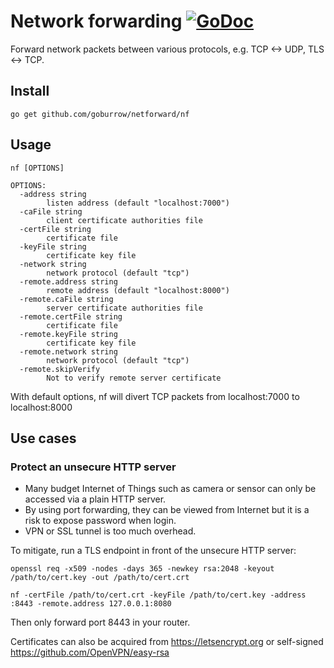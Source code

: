 # Network forwarding [![GoDoc](https://godoc.org/github.com/goburrow/netforward?status.svg)](https://godoc.org/github.com/goburrow/netforward)

Forward network packets between various protocols, e.g. TCP <-> UDP, TLS <-> TCP.

## Install
```
go get github.com/goburrow/netforward/nf
```

## Usage
```
nf [OPTIONS]

OPTIONS:
  -address string
        listen address (default "localhost:7000")
  -caFile string
        client certificate authorities file
  -certFile string
        certificate file
  -keyFile string
        certificate key file
  -network string
        network protocol (default "tcp")
  -remote.address string
        remote address (default "localhost:8000")
  -remote.caFile string
        server certificate authorities file
  -remote.certFile string
        certificate file
  -remote.keyFile string
        certificate key file
  -remote.network string
        network protocol (default "tcp")
  -remote.skipVerify
        Not to verify remote server certificate
```
With default options, nf will divert TCP packets from localhost:7000 to localhost:8000

## Use cases
### Protect an unsecure HTTP server
- Many budget Internet of Things such as camera or sensor can only be accessed via a plain HTTP server.
- By using port forwarding, they can be viewed from Internet but it is a risk to expose password when login.
- VPN or SSL tunnel is too much overhead.

To mitigate, run a TLS endpoint in front of the unsecure HTTP server:
```
openssl req -x509 -nodes -days 365 -newkey rsa:2048 -keyout /path/to/cert.key -out /path/to/cert.crt

nf -certFile /path/to/cert.crt -keyFile /path/to/cert.key -address :8443 -remote.address 127.0.0.1:8080
```
Then only forward port 8443 in your router.

Certificates can also be acquired from https://letsencrypt.org or self-signed https://github.com/OpenVPN/easy-rsa
